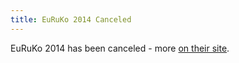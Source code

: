 ```yaml
---
title: EuRuKo 2014 Canceled
---
```


EuRuKo 2014 has been canceled - more [on their site][p].

[p]: http://www.euruko2014.org/#blog/post/1/
